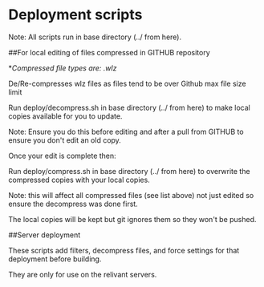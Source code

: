 # Deployment scripts

Note: All scripts run in base directory (../ from here).

##For local editing of files compressed in GITHUB repository

**Compressed file types are: *.wlz**

De/Re-compresses wlz files as files tend to be over Github max file size limit

Run deploy/decompress.sh in base directory (../ from here) to make local copies available for you to update.

Note: Ensure you do this before editing and after a pull from GITHUB to ensure you don't edit an old copy.

Once your edit is complete then:

Run deploy/compress.sh in base directory (../ from here) to overwrite the compressed copies with your local copies.

Note: this will affect all compressed files (see list above) not just edited so ensure the decompress was done first.

The local copies will be kept but git ignores them so they won't be pushed.

##Server deployment 

These scripts add filters, decompress files, and force settings for that deployment before building.

They are only for use on the relivant servers.
